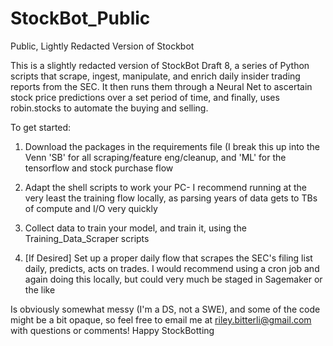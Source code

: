 # StockBot_Public
 Public, Lightly Redacted Version of Stockbot

This is a slightly redacted version of StockBot Draft 8, a series of Python scripts that scrape, ingest, manipulate, and enrich daily insider trading reports from the SEC. It then runs them through a Neural Net to ascertain stock price predictions over a set period of time, and finally, uses robin.stocks to automate the buying and selling. 

To get started:
1. Download the packages in the requirements file (I break this up into the Venn 'SB' for all scraping/feature eng/cleanup, and 'ML' for the tensorflow and stock purchase flow

2. Adapt the shell scripts to work your PC- I recommend running at the very least the training flow locally, as parsing years of data gets to TBs of compute and I/O very quickly

3. Collect data to train your model, and train it, using the Training_Data_Scraper scripts

4. [If Desired] Set up a proper daily flow that scrapes the SEC's filing list daily, predicts, acts on trades. I would recommend using a cron job and again doing this locally, but could very much be staged in Sagemaker or the like 

Is obviously somewhat messy (I'm a DS, not a SWE), and some of the code might be a bit opaque, so feel free to email me at riley.bitterli@gmail.com with questions or comments! Happy StockBotting
